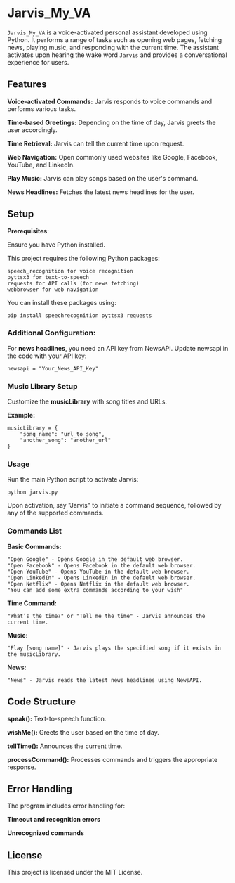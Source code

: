 # Jarvis_My_VA

`Jarvis_My_VA` is a voice-activated personal assistant developed using Python. It performs a range of tasks such as opening web pages, fetching news, playing music, and responding with the current time. The assistant activates upon hearing the wake word `Jarvis` and provides a conversational experience for users.

## Features

**Voice-activated Commands:** Jarvis responds to voice commands and performs various tasks.

**Time-based Greetings:** Depending on the time of day, Jarvis greets the user accordingly.

**Time Retrieval:** Jarvis can tell the current time upon request.

**Web Navigation:** Open commonly used websites like Google, Facebook, YouTube, and LinkedIn.

**Play Music:** Jarvis can play songs based on the user's command.

**News Headlines:** Fetches the latest news headlines for the user.

## Setup

**Prerequisites**:

Ensure you have Python installed.

This project requires the following Python packages:

    speech_recognition for voice recognition
    pyttsx3 for text-to-speech
    requests for API calls (for news fetching)
    webbrowser for web navigation

You can install these packages using:

    pip install speechrecognition pyttsx3 requests

### Additional Configuration:

For **news headlines**, you need an API key from NewsAPI. Update newsapi in the code with your API key:

    newsapi = "Your_News_API_Key"
    
### Music Library Setup

Customize the **musicLibrary** with song titles and URLs.

**Example:**

    musicLibrary = {
        "song_name": "url_to_song",
        "another_song": "another_url"
    }

### Usage

Run the main Python script to activate Jarvis:

    python jarvis.py
    
Upon activation, say "Jarvis" to initiate a command sequence, followed by any of the supported commands.

### Commands List

**Basic Commands:**

    "Open Google" - Opens Google in the default web browser.
    "Open Facebook" - Opens Facebook in the default web browser.
    "Open YouTube" - Opens YouTube in the default web browser.
    "Open LinkedIn" - Opens LinkedIn in the default web browser.
    "Open Netflix" - Opens Netflix in the default web browser.
    "You can add some extra commands according to your wish"
    
**Time Command:**

    "What’s the time?" or "Tell me the time" - Jarvis announces the current time.
    
**Music**:

    "Play [song name]" - Jarvis plays the specified song if it exists in the musicLibrary.
    
**News:**

    "News" - Jarvis reads the latest news headlines using NewsAPI.
    
## Code Structure

**speak():** Text-to-speech function.

**wishMe():** Greets the user based on the time of day.

**tellTime():** Announces the current time.

**processCommand():** Processes commands and triggers the appropriate response.

## Error Handling

The program includes error handling for:

**Timeout and recognition errors**

**Unrecognized commands**

## License

This project is licensed under the MIT License.
